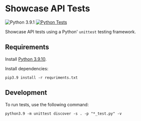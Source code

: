 # Showcase API Tests

![Python 3.9.1](https://img.shields.io/badge/Python-3.9.1-green.svg)
[![Python Tests](https://github.com/gtroshin/showcase-api-tests/actions/workflows/python-unit-tests.yml/badge.svg)](https://github.com/gtroshin/showcase-api-tests/actions/workflows/python-unit-tests.yml)

Showcase API tests using a Python' `unittest` testing framework.

## Requirements

Install [Python 3.9.10](https://www.python.org/downloads/release/python-3910/).

Install dependencies:

    pip3.9 install -r requriments.txt

## Development

To run tests, use the following command:

    python3.9 -m unittest discover -s . -p "*_test.py" -v
